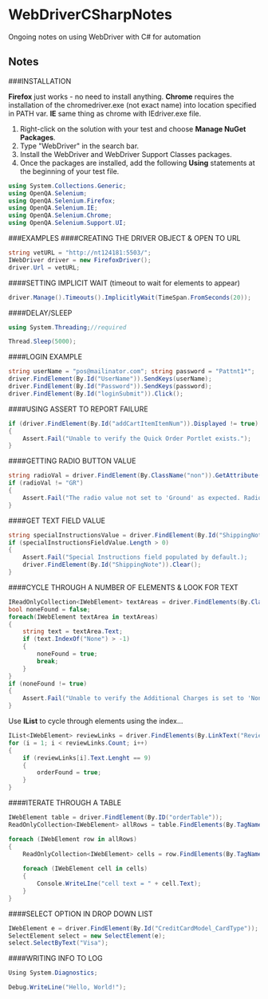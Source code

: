 # WebDriverCSharpNotes
Ongoing notes on using WebDriver with C# for automation

Notes
-----

###INSTALLATION

**Firefox** just works - no need to install anything. **Chrome** requires the installation of the chromedriver.exe (not exact name) into location specified in PATH var. **IE** same thing as chrome with IEdriver.exe file.


1. Right-click on the solution with your test and choose **Manage NuGet Packages**.
2. Type "WebDriver" in the search bar.
3. Install the WebDriver and WebDriver Support Classes packages.
4. Once the packages are installed, add the following **Using** statements at the beginning of your test file.
```c#
using System.Collections.Generic;
using OpenQA.Selenium;
using OpenQA.Selenium.Firefox;
using OpenQA.Selenium.IE;
using OpenQA.Selenium.Chrome;
using OpenQA.Selenium.Support.UI;
```

###EXAMPLES
####CREATING THE DRIVER OBJECT & OPEN TO URL
```c#
string vetURL = "http://nt124181:5503/";
IWebDriver driver = new FirefoxDriver();
driver.Url = vetURL;
```
	
####SETTING IMPLICIT WAIT (timeout to wait for elements to appear)
```c#
driver.Manage().Timeouts().ImplicitlyWait(TimeSpan.FromSeconds(20));
```

####DELAY/SLEEP
```c#
using System.Threading;//required

Thread.Sleep(5000);
```

####LOGIN EXAMPLE
```c#
string userName = "pos@mailinator.com"; string password = "Pattnt1*";
driver.FindElement(By.Id("UserName")).SendKeys(userName);
driver.FindElement(By.Id("Password")).SendKeys(password);
driver.FindElement(By.Id("loginSubmit")).Click();
```
	
####USING ASSERT TO REPORT FAILURE
```c#
if (driver.FindElement(By.Id("addCartItemItemNum")).Displayed != true)
{
	Assert.Fail("Unable to verify the Quick Order Portlet exists.");
}
```
	
####GETTING RADIO BUTTON VALUE
```c#
string radioVal = driver.FindElement(By.ClassName("non")).GetAttribute("value");
if (radioVal != "GR")
{
	Assert.Fail("The radio value not set to 'Ground' as expected. Radio val = " + radioVal);
}
```
	
####GET TEXT FIELD VALUE
```c#
string specialInstructionsValue = driver.FindElement(By.Id("ShippingNote")).Text;
if (specialInstructionsFieldValue.Length > 0)
{
	Assert.Fail("Special Instructions field populated by default.);
	driver.FindElement(By.Id("ShippingNote")).Clear();
}
```
	
####CYCLE THROUGH A NUMBER OF ELEMENTS & LOOK FOR TEXT
```c#
IReadOnlyCollection<IWebElement> textAreas = driver.FindElements(By.ClassName("contentAreaText"));
bool noneFound = false;
foreach(IWebElement textArea in textAreas)
{
	string text = textArea.Text;
	if (text.IndexOf("None") > -1)
	{
		noneFound = true;
		break;
	}
}
if (noneFound != true)
{
	Assert.Fail("Unable to verify the Additional Charges is set to 'None'.");
}
```

Use **IList** to cycle through elements using the index...
```c#
IList<IWebElement> reviewLinks = driver.FindElements(By.LinkText("Review"));
for (i = 1; i < reviewLinks.Count; i++)
{
    if (reviewLinks[i].Text.Lenght == 9)
    {
    	orderFound = true;
    }
}
```

####ITERATE THROUGH A TABLE
```c#
IWebElement table = driver.FindElement(By.ID("orderTable"));
ReadOnlyCollection<IWebElement> allRows = table.FindElements(By.TagName("tr"));

foreach (IWebElement row in allRows)
{
    ReadOnlyCollection<IWebElement> cells = row.FindElements(By.TagName("td"));
    
    foreach (IWebElement cell in cells)
    {
        Console.WriteLIne("cell text = " + cell.Text);
    }
}

```

####SELECT OPTION IN DROP DOWN LIST
```c#
IWebElement e = driver.FindElement(By.Id("CreditCardModel_CardType"));
SelectElement select = new SelectElement(e);
select.SelectByText("Visa");
```

####WRITING INFO TO LOG
```c#
Using System.Diagnostics;

Debug.WriteLine("Hello, World!");
```
